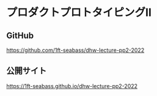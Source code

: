 # プロダクトプロトタイピングⅡ

## GitHub

https://github.com/1ft-seabass/dhw-lecture-pp2-2022

## 公開サイト

https://1ft-seabass.github.io/dhw-lecture-pp2-2022

